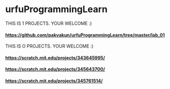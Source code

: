 # urfuProgrammingLearn
THIS IS 1 PROJECTS. YOUR WELCOME :)

#### https://github.com/pakvakun/urfuProgrammingLearn/tree/master/lab_01

THIS IS O PROJECTS. YOUR WELCOME :)


#### https://scratch.mit.edu/projects/343645995/

#### https://scratch.mit.edu/projects/345643700/

#### https://scratch.mit.edu/projects/345761514/
